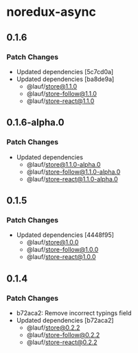 # noredux-async

## 0.1.6

### Patch Changes

- Updated dependencies [5c7cd0a]
- Updated dependencies [ba8de9a]
  - @lauf/store@1.1.0
  - @lauf/store-follow@1.1.0
  - @lauf/store-react@1.1.0

## 0.1.6-alpha.0

### Patch Changes

- Updated dependencies
  - @lauf/store@1.1.0-alpha.0
  - @lauf/store-follow@1.1.0-alpha.0
  - @lauf/store-react@1.1.0-alpha.0

## 0.1.5

### Patch Changes

- Updated dependencies [4448f95]
  - @lauf/store@1.0.0
  - @lauf/store-follow@1.0.0
  - @lauf/store-react@1.0.0

## 0.1.4

### Patch Changes

- b72aca2: Remove incorrect typings field
- Updated dependencies [b72aca2]
  - @lauf/store@0.2.2
  - @lauf/store-follow@0.2.2
  - @lauf/store-react@0.2.2

